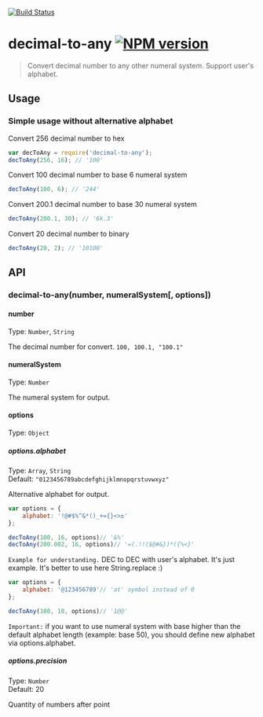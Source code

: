 [![Build Status](https://travis-ci.org/Connormiha/decimal-to-any.svg?branch=master)](https://travis-ci.org/Connormiha/decimal-to-any)

# decimal-to-any [![NPM version][npm-image]][npm-url]
> Convert decimal number to any other numeral system. Support user's alphabet.

## Usage
### Simple usage without alternative alphabet

Convert 256 decimal number to hex
```javascript
var decToAny = require('decimal-to-any');
decToAny(256, 16); // '100'
```

Convert 100 decimal number to base 6 numeral system
```javascript
decToAny(100, 6); // '244'
```
Convert 200.1 decimal number to base 30 numeral system
```javascript
decToAny(200.1, 30); // '6k.3'
```

Convert 20 decimal number to binary
```javascript
decToAny(20, 2); // '10100'
```


## API
### decimal-to-any(number, numeralSystem[, options])

#### number
Type: `Number`, `String`  

The decimal number for convert. `100, 100.1, "100.1"`

#### numeralSystem
Type: `Number`  

The numeral system for output.

#### options
Type: `Object`

##### options.alphabet
Type: `Array`, `String`  
Default: `"0123456789abcdefghijklmnopqrstuvwxyz"`  

Alternative alphabet for output.
```javascript
var options = {
    alphabet: '!@#$%^&*()_+={}<>±'
};

decToAny(100, 16, options)// '&%'
decToAny(200.002, 16, options)// '=(.!!($@#&})*({%<}'
```

`Example for understanding.` DEC to DEC with user's alphabet. It's just example. It's better to use here  String.replace :)
```javascript
var options = {
    alphabet: '@123456789'// 'at' symbol instead of 0
};

decToAny(100, 10, options)// '1@@'
```

`Important:` if you want to use numeral system with base higher than the default alphabet length (example: base 50), you should define new alphabet via options.alphabet.

##### options.precision
Type: `Number`  
Default: 20  

Quantity of numbers after point

[npm-url]: https://npmjs.org/package/decimal-to-any
[npm-image]: https://img.shields.io/npm/v/decimal-to-any.svg
